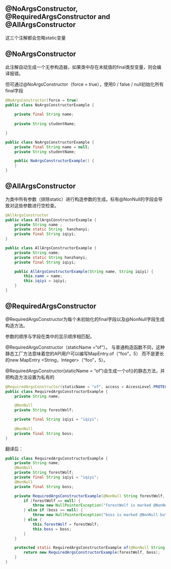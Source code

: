 ## @NoArgsConstructor, @RequiredArgsConstructor and @AllArgsConstructor

这三个注解都会忽略static变量

## @NoArgsConstructor

此注解自动生成一个无参构造器，如果类中存在未赋值的final类型变量，则会编译报错。

但可通过@NoArgsConstructor（force = true），使用0 / false / null初始化所有final字段

```java
@NoArgsConstructor(force = true)
public class NoArgsConstructorExample {
    
    private final String name;
    
    private String studentName;

}
```
```java
public class NoArgsConstructorExample {
    private final String name = null;
    private String studentName;

    public NoArgsConstructorExample() {
    }
}
```

## @AllArgsConstructor
为类中所有参数（排除static）进行构造参数的生成。标有@NonNull的字段会导致对这些参数进行空检查。

```java
@AllArgsConstructor
public class AllArgsConstructorExample {
    private String name ;
    private static String  hanzhanyi;
    private final String iqiyi;
}
```
```java
public class AllArgsConstructorExample {
    private String name;
    private static String hanzhanyi;
    private final String iqiyi;

    public AllArgsConstructorExample(String name, String iqiyi) {
        this.name = name;
        this.iqiyi = iqiyi;
    }
}
```

## @RequiredArgsConstructor


@RequiredArgsConstructor为每个未初始化的final字段以及@NonNull字段生成构造方法。


参数的顺序与字段在类中的显示顺序相匹配。


@RequiredArgsConstructor（staticName =“of”）。
与普通构造函数不同，这种静态工厂方法意味着您的API用户可以编写MapEntry.of（“foo”，5）
而不是更长的new MapEntry <String，Integer>（“foo”，5）。

@RequiredArgsConstructor(staticName = “of”)会生成一个of()的静态方法，并把构造方法设置为私有的

~~~java
@RequiredArgsConstructor(staticName = "of", access = AccessLevel.PROTECTED)
public class RequiredArgsConstructorExample {
    private String name;

    @NonNull
    private String forestWolf;

    private final String iqiyi = "iqiyi";
    
    @NonNull
    private final String boss;
}
~~~
翻译后：

~~~java
public class RequiredArgsConstructorExample {
    private String name;
    @NonNull
    private String forestWolf;
    private final String iqiyi = "iqiyi";
    @NonNull
    private final String boss;

    private RequiredArgsConstructorExample(@NonNull String forestWolf, @NonNull String boss) {
        if (forestWolf == null) {
            throw new NullPointerException("forestWolf is marked @NonNull but is null");
        } else if (boss == null) {
            throw new NullPointerException("boss is marked @NonNull but is null");
        } else {
            this.forestWolf = forestWolf;
            this.boss = boss;
        }
    }

    protected static RequiredArgsConstructorExample of(@NonNull String forestWolf, @NonNull String boss) {
        return new RequiredArgsConstructorExample(forestWolf, boss);
    }
}
~~~

